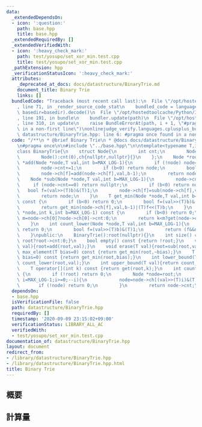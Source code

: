 ```yaml
---
data:
  _extendedDependsOn:
  - icon: ':question:'
    path: base.hpp
    title: base.hpp
  _extendedRequiredBy: []
  _extendedVerifiedWith:
  - icon: ':heavy_check_mark:'
    path: test/yosupo/set_xor_min.test.cpp
    title: test/yosupo/set_xor_min.test.cpp
  _pathExtension: hpp
  _verificationStatusIcon: ':heavy_check_mark:'
  attributes:
    _deprecated_at_docs: docs/datastructure/BinaryTrie.md
    document_title: Binary Trie
    links: []
  bundledCode: "Traceback (most recent call last):\n  File \"/opt/hostedtoolcache/Python/3.8.5/x64/lib/python3.8/site-packages/onlinejudge_verify/documentation/build.py\"\
    , line 71, in _render_source_code_stat\n    bundled_code = language.bundle(stat.path,\
    \ basedir=basedir).decode()\n  File \"/opt/hostedtoolcache/Python/3.8.5/x64/lib/python3.8/site-packages/onlinejudge_verify/languages/cplusplus.py\"\
    , line 191, in bundle\n    bundler.update(path)\n  File \"/opt/hostedtoolcache/Python/3.8.5/x64/lib/python3.8/site-packages/onlinejudge_verify/languages/cplusplus_bundle.py\"\
    , line 310, in update\n    raise BundleErrorAt(path, i + 1, \"#pragma once found\
    \ in a non-first line\")\nonlinejudge_verify.languages.cplusplus_bundle.BundleErrorAt:\
    \ datastructure/BinaryTrie.hpp: line 6: #pragma once found in a non-first line\n"
  code: "/**\n * @brief Binary Trie\n * @docs docs/datastructure/BinaryTrie.md\n */\n\
    \n#pragma once\n\n#include \"../base.hpp\"\n\ntemplate<typename T,int MAX_LOG>\n\
    class BinaryTrie{\n    struct Node{\n        int cnt;\n        Node *ch[2];\n\
    \        Node():cnt(0),ch{nullptr,nullptr}{}\n    };\n    Node *root;\n    Node\
    \ *add(Node *node,T val,int b=MAX_LOG-1){\n        if (!node) node=new Node;\n\
    \        node->cnt+=1;\n        if (b<0) return node;\n        bool f=(val>>(T)b)&(T)1;\n\
    \        node->ch[f]=add(node->ch[f],val,b-1);\n        return node;\n    }\n\
    \    Node *sub(Node *node,T val,int b=MAX_LOG-1){\n        node->cnt-=1;\n   \
    \     if (node->cnt==0) return nullptr;\n        if (b<0) return node;\n     \
    \   bool f=(val>>(T)b)&(T)1;\n        node->ch[f]=sub(node->ch[f],val,b-1);\n\
    \        return node;\n    }\n    T get_min(Node *node,T val,int b=MAX_LOG-1)\
    \ const {\n        if (b<0) return 0;\n        bool f=(val>>(T)b)&(T)1; f^=!node->ch[f];\n\
    \        return get_min(node->ch[f],val,b-1)|(T)f<<(T)b;\n    }\n    T get(Node\
    \ *node,int k,int b=MAX_LOG-1) const {\n        if (b<0) return 0;\n        int\
    \ m=node->ch[0]?node->ch[0]->cnt:0;\n        return k<m?get(node->ch[0],k,b-1):get(node->ch[1],k-m,b-1)|(T)1<<(T)b;\n\
    \    }\n    int count_lower(Node *node,T val,int b=MAX_LOG-1){\n        if (!node||b<0)\
    \ return 0;\n        bool f=(val>>(T)b)&(T)1;\n        return (f&&node->ch[0]?node->ch[0]->cnt:0)+count_lower(node->ch[f],val,b-1);\n\
    \    }\npublic:\n    BinaryTrie():root(nullptr){}\n    int size() const {return\
    \ root?root->cnt:0;}\n    bool empty() const {return !root;}\n    void insert(T\
    \ val){root=add(root,val);}\n    void erase(T val){root=sub(root,val);}\n    T\
    \ max_element(T bias=0) const {return get_min(root,~bias);}\n    T min_element(T\
    \ bias=0) const {return get_min(root,bias);}\n    int lower_bound(T val){return\
    \ count_lower(root,val);}\n    int upper_bound(T val){return count_lower(root,val+1);}\n\
    \    T operator[](int k) const {return get(root,k);}\n    int count(T val) const\
    \ {\n        if (!root) return 0;\n        Node *node=root;\n        for (int\
    \ i=MAX_LOG-1;i>=0;--i){\n            node=node->ch[(val>>(T)i)&(T)1];\n     \
    \       if (!node) return 0;\n        }\n        return node->cnt;\n    }\n};"
  dependsOn:
  - base.hpp
  isVerificationFile: false
  path: datastructure/BinaryTrie.hpp
  requiredBy: []
  timestamp: '2020-09-09 23:15:02+09:00'
  verificationStatus: LIBRARY_ALL_AC
  verifiedWith:
  - test/yosupo/set_xor_min.test.cpp
documentation_of: datastructure/BinaryTrie.hpp
layout: document
redirect_from:
- /library/datastructure/BinaryTrie.hpp
- /library/datastructure/BinaryTrie.hpp.html
title: Binary Trie
---
```

## 概要

## 計算量